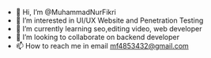 - 👋 Hi, I’m @MuhammadNurFikri
- 👀 I’m interested in UI/UX Website and Penetration Testing
- 🌱 I’m currently learning seo,editing video, web developer
- 💞️ I’m looking to collaborate on backend developer
- 📫 How to reach me in email mf4853432@gmail.com

<!---
MuhammadNurFikri/MuhammadNurFikri is a ✨ special ✨ repository because its `README.md` (this file) appears on your GitHub profile.
You can click the Preview link to take a look at your changes.
--->
